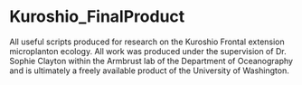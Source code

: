# Kuroshio_FinalProduct
All useful scripts produced for research on the Kuroshio Frontal extension microplanton ecology. All work was produced under the supervision of Dr. Sophie Clayton within the Armbrust lab of the Department of Oceanography and is ultimately a freely available product of the University of Washington. 
